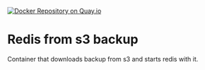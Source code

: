 [![Docker Repository on Quay.io](https://quay.io/repository/ptqa/redis-docker-s3/status "Docker Repository on Quay.io")](https://quay.io/repository/ptqa/redis-docker-s3)
# Redis from s3 backup
Container that downloads backup from s3 and starts redis with it.
